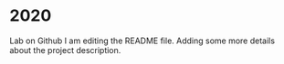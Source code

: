# 2020
Lab on Github
I am editing the README file. Adding some more details about the project description.



